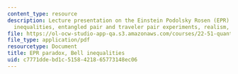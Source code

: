 ```yaml
---
content_type: resource
description: Lecture presentation on the Einstein Podolsky Rosen (EPR) paradox, Bell
  inequalities, entangled pair and traveler pair experiments, realism, and locality.
file: https://ol-ocw-studio-app-qa.s3.amazonaws.com/courses/22-51-quantum-theory-of-radiation-interactions-fall-2012/c7771ddebd1c5158421865773148ec06_MIT22_51F12_epr_bell.pdf
file_type: application/pdf
resourcetype: Document
title: EPR paradox, Bell inequalities
uid: c7771dde-bd1c-5158-4218-65773148ec06
---
```

